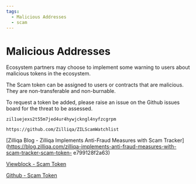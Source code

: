 ```yaml
---
tags:
  - Malicious Addresses
  - scam
---
```


# Malicious Addresses

Ecosystem partners may choose to implement some warning to users about malicious tokens in the ecosystem.

The Scam token can be assigned to users or contracts that are malicious. They are non-transferable and non-burnable.

To request a token be added, please raise an issue on the Github issues board for the threat to be assessed.

`zil1uejexs2t55m7jed4ur4hywjckngl4nyfzcgrpm`

`https://github.com/Zilliqa/ZILScamWatchlist`

[Zilliqa Blog - Zilliqa Implements Anti-Fraud Measures with Scam Tracker](https://blog.zilliqa.com/zilliqa-implements-anti-fraud-measures-with-scam-tracker-scam-token- e799128f2a63)

[Viewblock - Scam Token](https://viewblock.io/zilliqa/address/zil1uejexs2t55m7jed4ur4hywjckngl4nyfzcgrpm)

[Github - Scam Token](https://github.com/Zilliqa/ZILScamWatchlist)
